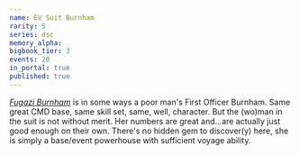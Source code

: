 ```yaml
---
name: EV Suit Burnham
rarity: 5
series: dsc
memory_alpha:
bigbook_tier: 3
events: 20
in_portal: true
published: true
---
```


[_Fugazi Burnham_](http://i.imgur.com/6e22bYi.jpg) is in some ways a poor man's First Officer Burnham. Same great CMD base, same skill set, same, well, character. But the (wo)man in the suit is not without merit. Her numbers are great and...are actually just good enough on their own. There's no hidden gem to discover(y) here, she is simply a base/event powerhouse with sufficient voyage ability.
